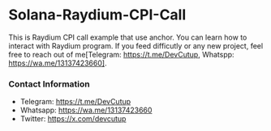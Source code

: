 # Solana-Raydium-CPI-Call
This is Raydium CPI call example that use anchor. You can learn how to interact with Raydium program. If you feed difficutly or any new project, feel free to reach out of me[Telegram: https://t.me/DevCutup, Whatspp: https://wa.me/13137423660].


### Contact Information
- Telegram: https://t.me/DevCutup
- Whatsapp: https://wa.me/13137423660
- Twitter: https://x.com/devcutup
